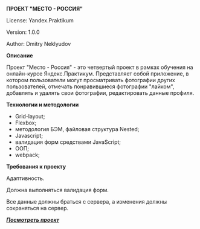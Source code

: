**ПРОЕКТ "МЕСТО - РОССИЯ"**

License: Yandex.Praktikum

Version: 1.0.0

Author: Dmitry Neklyudov

**Описание**

Проект "Место - Россия" - это четвертый проект в рамках обучения на онлайн-курсе Яндекс.Практикум. 
Представляет собой приложение, в котором пользователи могут просматривать фотографии других пользователей, отмечать понравившиеся фотографии "лайком", добавлять и удалять свои фотографии, редактировать данные профиля.

**Технологии и методологии**

- Grid-layout;
- Flexbox;
- методология БЭМ, файловая структура Nested;
- Javascript;
- валидация форм средствами JavaScript;
- ООП;
- webpack;

**Требования к проекту**

Адаптивность.

Должна выполняться валидация форм.

Все данные должны браться с сервера, а изменения должны сохраняться на сервер.
 
 <a href="http://dnwd843.github.io/mesto/">***Посмотреть проект***</a>